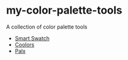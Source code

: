 # my-color-palette-tools
A collection of color palette tools

- [Smart Swatch](https://smart-swatch.netlify.app/)
- [Coolors](https://coolors.co/)
- [Palx](https://palx.jxnblk.com/)

